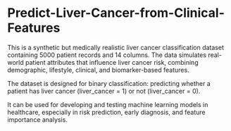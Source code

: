 # Predict-Liver-Cancer-from-Clinical-Features
This is a synthetic but medically realistic liver cancer classification dataset containing 5000 patient records and 14 columns. The data simulates real-world patient attributes that influence liver cancer risk, combining demographic, lifestyle, clinical, and biomarker-based features.

The dataset is designed for binary classification: predicting whether a patient has liver cancer (liver_cancer = 1) or not (liver_cancer = 0).

It can be used for developing and testing machine learning models in healthcare, especially in risk prediction, early diagnosis, and feature importance analysis.

